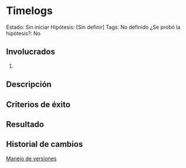 # Timelogs

Estado: Sin iniciar
Hipótesis: [Sin definir]
Tags: No definido
¿Se probó la hipótesis?: No

## Involucrados

1. 

## Descripción

## **Criterios de éxito**

## **Resultado**

## Historial **de cambios**

[Manejo de versiones](Timelogs%20e5c9b2c88c984ed48bdaa426c8e8eb94/Manejo%20de%20versiones%20e2fb7b64af944b7ea51450dcdc7c199c.md)
